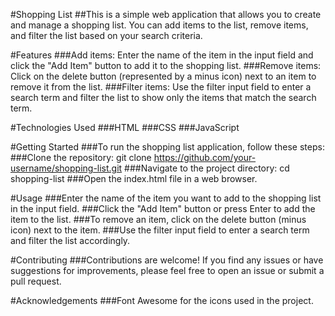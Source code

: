 #Shopping List
##This is a simple web application that allows you to create and manage a shopping list. You can add items to the list, remove items, and filter the list based on your search criteria.

#Features
###Add items: Enter the name of the item in the input field and click the "Add Item" button to add it to the shopping list.
###Remove items: Click on the delete button (represented by a minus icon) next to an item to remove it from the list.
###Filter items: Use the filter input field to enter a search term and filter the list to show only the items that match the search term.

#Technologies Used
###HTML
###CSS
###JavaScript

#Getting Started
###To run the shopping list application, follow these steps:
  ###Clone the repository: git clone https://github.com/your-username/shopping-list.git
  ###Navigate to the project directory: cd shopping-list
  ###Open the index.html file in a web browser.
  
#Usage
###Enter the name of the item you want to add to the shopping list in the input field.
###Click the "Add Item" button or press Enter to add the item to the list.
###To remove an item, click on the delete button (minus icon) next to the item.
###Use the filter input field to enter a search term and filter the list accordingly.

#Contributing
###Contributions are welcome! If you find any issues or have suggestions for improvements, please feel free to open an issue or submit a pull request.

#Acknowledgements
###Font Awesome for the icons used in the project.

